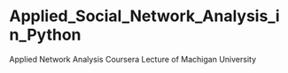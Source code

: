 # Applied_Social_Network_Analysis_in_Python
Applied Network Analysis Coursera Lecture of Machigan University

